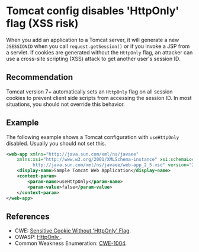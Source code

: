 # Tomcat config disables 'HttpOnly' flag (XSS risk)
When you add an application to a Tomcat server, it will generate a new `JSESSIONID` when you call `request.getSession()` or if you invoke a JSP from a servlet. If cookies are generated without the `HttpOnly` flag, an attacker can use a cross-site scripting (XSS) attack to get another user's session ID.


## Recommendation
Tomcat version 7+ automatically sets an `HttpOnly` flag on all session cookies to prevent client side scripts from accessing the session ID. In most situations, you should not override this behavior.


## Example
The following example shows a Tomcat configuration with `useHttpOnly` disabled. Usually you should not set this.


```xml
<web-app xmlns="http://java.sun.com/xml/ns/javaee" 
    xmlns:xsi="http://www.w3.org/2001/XMLSchema-instance" xsi:schemaLocation="http://java.sun.com/xml/ns/javaee
          http://java.sun.com/xml/ns/javaee/web-app_2_5.xsd" version="2.5">
    <display-name>Sample Tomcat Web Application</display-name>
    <context-param>
        <param-name>useHttpOnly</param-name>
        <param-value>false</param-value>
    </context-param>
</web-app>
```

## References
* CWE: [Sensitive Cookie Without 'HttpOnly' Flag](https://cwe.mitre.org/data/definitions/1004.html).
* OWASP: [ HttpOnly ](https://www.owasp.org/index.php/HttpOnly).
* Common Weakness Enumeration: [CWE-1004](https://cwe.mitre.org/data/definitions/1004.html).
